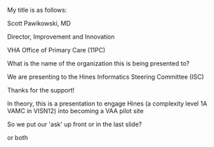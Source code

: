 My title is as follows:
 
Scott Pawikowski, MD
 
Director, Improvement and Innovation
 
VHA Office of Primary Care (11PC)
 
What is the name of the organization this is being presented to?
 
We are presenting to the Hines Informatics Steering Committee (ISC)
 
Thanks for the support!
 
In theory, this is a presentation to engage Hines (a complexity level 1A VAMC in VISN12) into becoming a VAA pilot site
 
So we put our 'ask' up front or in the last slide?
 
or both
 
